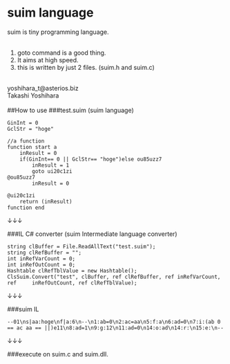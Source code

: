 # suim language
suim is tiny programming language.<br />
<br />
1. goto command is a good thing.<br />
2. It aims at high speed.<br />
3. this is written by just 2 files. (suim.h and suim.c)<br />
<br />
yoshihara_t@asterios.biz<br />
Takashi Yoshihara<br />
<br />
##How to use
###test.suim (suim language)

    GinInt = 0
    GclStr = "hoge"

    //a function
    function start a
        inResult = 0
        if(GinInt== 0 || GclStr== "hoge")else ou85uzz7
            inResult = 1
            goto ui20c1zi
    @ou85uzz7
            inResult = 0
    
    @ui20c1zi
        return (inResult)
    function end

↓↓↓

###IL C# converter (suim Intermediate language converter)

    string clBuffer = File.ReadAllText("test.suim");
    string clRefBuffer = "";
    int inRefVarCount = 0;
    int inRefOutCount = 0;
    Hashtable clRefTblValue = new Hashtable();
    ClsSuim.Convert("test", clBuffer, ref clRefBuffer, ref inRefVarCount, ref     inRefOutCount, ref clRefTblValue);

↓↓↓

###suim IL

    --01\ns|aa:hoge\nf|a:6\n--\n1:ab=0\n2:ac=aa\n5:f:a\n6:ad=0\n7:i:(ab 0 == ac aa == ||)e11\n8:ad=1\n9:g:12\n11:ad=0\n14:o:ad\n14:r:\n15:e:\n--

↓↓↓

###execute on suim.c and suim.dll.

